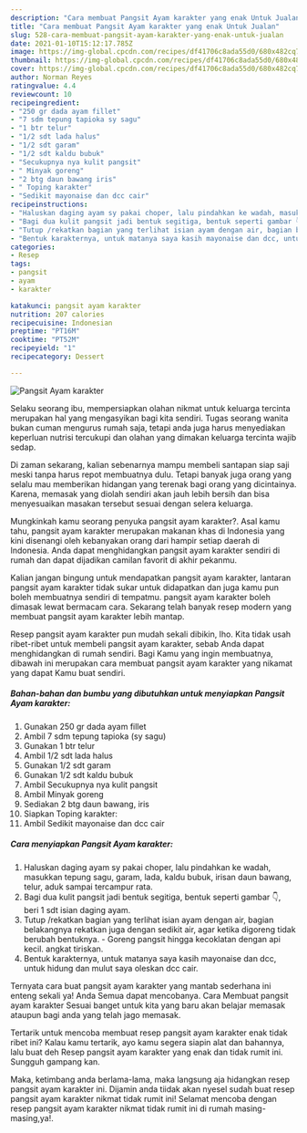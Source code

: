 ```yaml
---
description: "Cara membuat Pangsit Ayam karakter yang enak Untuk Jualan"
title: "Cara membuat Pangsit Ayam karakter yang enak Untuk Jualan"
slug: 528-cara-membuat-pangsit-ayam-karakter-yang-enak-untuk-jualan
date: 2021-01-10T15:12:17.785Z
image: https://img-global.cpcdn.com/recipes/df41706c8ada55d0/680x482cq70/pangsit-ayam-karakter-foto-resep-utama.jpg
thumbnail: https://img-global.cpcdn.com/recipes/df41706c8ada55d0/680x482cq70/pangsit-ayam-karakter-foto-resep-utama.jpg
cover: https://img-global.cpcdn.com/recipes/df41706c8ada55d0/680x482cq70/pangsit-ayam-karakter-foto-resep-utama.jpg
author: Norman Reyes
ratingvalue: 4.4
reviewcount: 10
recipeingredient:
- "250 gr dada ayam fillet"
- "7 sdm tepung tapioka sy sagu"
- "1 btr telur"
- "1/2 sdt lada halus"
- "1/2 sdt garam"
- "1/2 sdt kaldu bubuk"
- "Secukupnya nya kulit pangsit"
- " Minyak goreng"
- "2 btg daun bawang iris"
- " Toping karakter"
- "Sedikit mayonaise dan dcc cair"
recipeinstructions:
- "Haluskan daging ayam sy pakai choper, lalu pindahkan ke wadah, masukkan tepung sagu, garam, lada, kaldu bubuk, irisan daun bawang, telur, aduk sampai tercampur rata."
- "Bagi dua kulit pangsit jadi bentuk segitiga, bentuk seperti gambar 👇, beri 1 sdt isian daging ayam."
- "Tutup /rekatkan bagian yang terlihat isian ayam dengan air, bagian belakangnya rekatkan juga dengan sedikit air, agar ketika digoreng tidak berubah bentuknya.  Goreng pangsit hingga kecoklatan dengan api kecil. angkat tiriskan."
- "Bentuk karakternya, untuk matanya saya kasih mayonaise dan dcc, untuk hidung dan mulut saya oleskan dcc cair."
categories:
- Resep
tags:
- pangsit
- ayam
- karakter

katakunci: pangsit ayam karakter 
nutrition: 207 calories
recipecuisine: Indonesian
preptime: "PT16M"
cooktime: "PT52M"
recipeyield: "1"
recipecategory: Dessert

---
```



![Pangsit Ayam karakter](https://img-global.cpcdn.com/recipes/df41706c8ada55d0/680x482cq70/pangsit-ayam-karakter-foto-resep-utama.jpg)

Selaku seorang ibu, mempersiapkan olahan nikmat untuk keluarga tercinta merupakan hal yang mengasyikan bagi kita sendiri. Tugas seorang  wanita bukan cuman mengurus rumah saja, tetapi anda juga harus menyediakan keperluan nutrisi tercukupi dan olahan yang dimakan keluarga tercinta wajib sedap.

Di zaman  sekarang, kalian sebenarnya mampu membeli santapan siap saji meski tanpa harus repot membuatnya dulu. Tetapi banyak juga orang yang selalu mau memberikan hidangan yang terenak bagi orang yang dicintainya. Karena, memasak yang diolah sendiri akan jauh lebih bersih dan bisa menyesuaikan masakan tersebut sesuai dengan selera keluarga. 



Mungkinkah kamu seorang penyuka pangsit ayam karakter?. Asal kamu tahu, pangsit ayam karakter merupakan makanan khas di Indonesia yang kini disenangi oleh kebanyakan orang dari hampir setiap daerah di Indonesia. Anda dapat menghidangkan pangsit ayam karakter sendiri di rumah dan dapat dijadikan camilan favorit di akhir pekanmu.

Kalian jangan bingung untuk mendapatkan pangsit ayam karakter, lantaran pangsit ayam karakter tidak sukar untuk didapatkan dan juga kamu pun boleh membuatnya sendiri di tempatmu. pangsit ayam karakter boleh dimasak lewat bermacam cara. Sekarang telah banyak resep modern yang membuat pangsit ayam karakter lebih mantap.

Resep pangsit ayam karakter pun mudah sekali dibikin, lho. Kita tidak usah ribet-ribet untuk membeli pangsit ayam karakter, sebab Anda dapat menghidangkan di rumah sendiri. Bagi Kamu yang ingin membuatnya, dibawah ini merupakan cara membuat pangsit ayam karakter yang nikamat yang dapat Kamu buat sendiri.

<!--inarticleads1-->

##### Bahan-bahan dan bumbu yang dibutuhkan untuk menyiapkan Pangsit Ayam karakter:

1. Gunakan 250 gr dada ayam fillet
1. Ambil 7 sdm tepung tapioka (sy sagu)
1. Gunakan 1 btr telur
1. Ambil 1/2 sdt lada halus
1. Gunakan 1/2 sdt garam
1. Gunakan 1/2 sdt kaldu bubuk
1. Ambil Secukupnya nya kulit pangsit
1. Ambil  Minyak goreng
1. Sediakan 2 btg daun bawang, iris
1. Siapkan  Toping karakter:
1. Ambil Sedikit mayonaise dan dcc cair




<!--inarticleads2-->

##### Cara menyiapkan Pangsit Ayam karakter:

1. Haluskan daging ayam sy pakai choper, lalu pindahkan ke wadah, masukkan tepung sagu, garam, lada, kaldu bubuk, irisan daun bawang, telur, aduk sampai tercampur rata.
1. Bagi dua kulit pangsit jadi bentuk segitiga, bentuk seperti gambar 👇, beri 1 sdt isian daging ayam.
1. Tutup /rekatkan bagian yang terlihat isian ayam dengan air, bagian belakangnya rekatkan juga dengan sedikit air, agar ketika digoreng tidak berubah bentuknya.  - Goreng pangsit hingga kecoklatan dengan api kecil. angkat tiriskan.
1. Bentuk karakternya, untuk matanya saya kasih mayonaise dan dcc, untuk hidung dan mulut saya oleskan dcc cair.




Ternyata cara buat pangsit ayam karakter yang mantab sederhana ini enteng sekali ya! Anda Semua dapat mencobanya. Cara Membuat pangsit ayam karakter Sesuai banget untuk kita yang baru akan belajar memasak ataupun bagi anda yang telah jago memasak.

Tertarik untuk mencoba membuat resep pangsit ayam karakter enak tidak ribet ini? Kalau kamu tertarik, ayo kamu segera siapin alat dan bahannya, lalu buat deh Resep pangsit ayam karakter yang enak dan tidak rumit ini. Sungguh gampang kan. 

Maka, ketimbang anda berlama-lama, maka langsung aja hidangkan resep pangsit ayam karakter ini. Dijamin anda tiidak akan nyesel sudah buat resep pangsit ayam karakter nikmat tidak rumit ini! Selamat mencoba dengan resep pangsit ayam karakter nikmat tidak rumit ini di rumah masing-masing,ya!.

